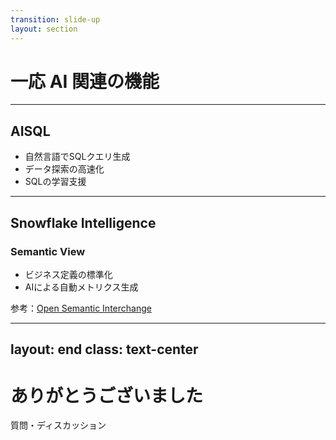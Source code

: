 ```yaml
---
transition: slide-up
layout: section
---
```


# 一応 AI 関連の機能

---

## AISQL

<v-clicks>

- 自然言語でSQLクエリ生成
- データ探索の高速化
- SQLの学習支援

</v-clicks>

---

## Snowflake Intelligence

### Semantic View

<v-clicks>

- ビジネス定義の標準化
- AIによる自動メトリクス生成

</v-clicks>

<div v-click class="mt-4">
参考：<a href="https://www.snowflake.com/ja/blog/open-semantic-interchange-ai-standard/" target="_blank">Open Semantic Interchange</a>
</div>

---
layout: end
class: text-center
---

# ありがとうございました

質問・ディスカッション